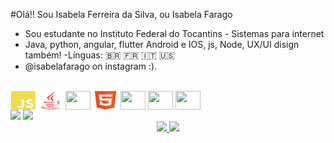 #Olá!! Sou Isabela Ferreira da Silva, ou Isabela Farago
- Sou estudante no Instituto Federal do Tocantins - Sistemas para internet
- Java, python, angular, flutter Android e IOS, js, Node, UX/UI disign também!
-Línguas: 🇧🇷 🇫🇷 🇮🇹 🇺🇸 
- @isabelafarago on instagram :).
<div style="display: inline_block"><br>
  <img align="center" height="30" width="40" src="https://raw.githubusercontent.com/devicons/devicon/master/icons/javascript/javascript-plain.svg">
  <img align="center"  height="30" width="40"
src="https://raw.githubusercontent.com/devicons/devicon/master/icons/java/java-plain.svg">
  <img align="center" height="30" width="40" 
src="https://raw.githubusercontent.com/devicons/devicon/master/icons/angular/angular.svg">
  <img align="center" height="30" width="40" 
src="https://raw.githubusercontent.com/devicons/devicon/master/icons/html5/html5-original.svg">
   <img align="center" height="30" width="40" 
src="https://raw.githubusercontent.com/devicons/devicon/master/icons/html5/flutter-original.svg">
   <img align="center" height="30" width="40" 
src="https://raw.githubusercontent.com/devicons/devicon/master/icons/html5/node-original.svg">
   <img align="center" height="30" width="40" 
src="https://raw.githubusercontent.com/devicons/devicon/master/icons/html5/UX/UI-original.svg">
  
  
  
  
 <div> 
  <a href="https://instagram.com/isabelafarago" target="_blank"><img src="https://img.shields.io/badge/-Instagram-%23E4405F?style=for-the-badge&logo=instagram&logoColor=white" target="_blank"></a>
  <a href="https://www.linkedin.com/in/isabela-ferreira-da-silva-223b18257/" target="_blank"><img src="https://img.shields.io/badge/-LinkedIn-%230077B5?style=for-the-badge&logo=linkedin&logoColor=white" target="_blank"></a> 
  
</div> 
  
</div>
<div align="center">
  <a href="https://github.com/isabelafaragov">
  <img height="160em" src="https://github-readme-stats.vercel.app/api?username=Isabelafarago&show_icons=true&theme=tokyonight&include_all_commits=true&count_private=true"/>
  <img height="160em" src="https://github-readme-stats.vercel.app/api/top-langs/?username=isabelafarago&layout=compact&langs_count=7&theme=tokyonight"/>
</div>
